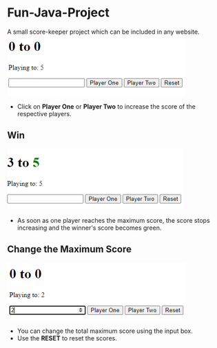 # Fun-Java-Project
A small score-keeper project which can be included in any website.<br>
![](git_imgs/scoreKeeper.PNG)
* Click on **Player One** or **Player Two** to increase the score of the respective players.
## Win
![](git_imgs/win.PNG)
* As soon as one player reaches the maximum score, the score stops increasing and the winner's score becomes green.
## Change the Maximum Score
![](git_imgs/total.PNG)
* You can change the total maximum score using the input box.
* Use the **RESET** to reset the scores.



